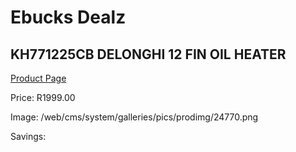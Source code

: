 
# Ebucks Dealz
## KH771225CB DELONGHI 12 FIN OIL HEATER
[Product Page](https://www.ebucks.com/web/shop/productSelected.do?prodId=1191139073&catId=704982758)

Price: R1999.00

Image: /web/cms/system/galleries/pics/prodimg/24770.png

Savings: 


	